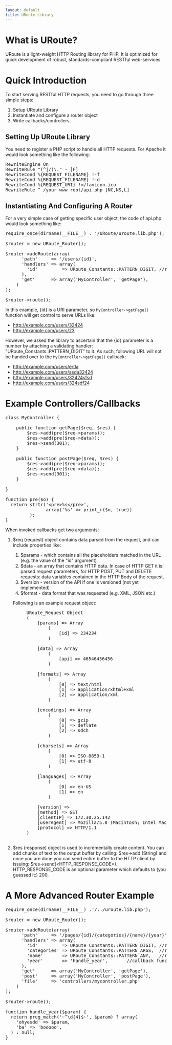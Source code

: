 ```yaml
---
layout: default
title: URoute Library
---
```


# What is URoute?

URoute is a light-weight HTTP Routing library for PHP. It is optimized for quick development of robust, standards-compliant RESTful web-services.  

# Quick Introduction

To start serving RESTful HTTP requests, you need to go through three simple steps:

1. Setup URoute Library
1. Instantiate and configure a router object
1. Write callbacks/controllers.

## Setting Up URoute Library

You need to register a PHP script to handle all HTTP requests. For Apache it would look something like the following: 

<pre>
RewriteEngine On
RewriteRule "(^|/)\." - [F]
RewriteCond %{REQUEST_FILENAME} !-f
RewriteCond %{REQUEST_FILENAME} !-d
RewriteCond %{REQUEST_URI} !=/favicon.ico
RewriteRule ^ /your_www_root/api.php [NC,NS,L]
</pre>

## Instantiating And Configuring A Router

For a very simple case of getting specific user object, the code of api.php would look something like:

<pre>
require_once(dirname(__FILE__) . '/URoute/uroute.lib.php');

$router = new URoute_Router();

$router->addRoute(array(
      'path'     => '/users/{id}',
      'handlers' => array(
        'id'         => URoute_Constants::PATTERN_DIGIT, //regex
      ),
      'get'      => array('MyController', 'getPage'),
    )
);

$router->route();
</pre>

In this example, {id} is a URI parameter, so `MyController->getPage()` function will get control to serve URLs like:

* http://example.com/users/32424
* http://example.com/users/23

However, we asked the library to ascertain that the {id} parameter is a number by attaching a validating handler: "URoute_Constants::PATTERN_DIGIT" to it. As such, following URL will not be handed over to the `MyController->getPage()` callback:

* http://example.com/users/ertla
* http://example.com/users/asda32424
* http://example.com/users/32424sfsd
* http://example.com/users/324sdf24

# Example Controllers/Callbacks

<pre>
class MyController {

	public function getPage($req, $res) {
		$res->add(pre($req->params));
	    $res->add(pre($req->data));
	    $res->send(301);    
	}

	public function postPage($req, $res) {
		$res->add(pre($req->params));
	    $res->add(pre($req->data));
	    $res->send(301);    
	}

}	

function pre($o) {
  return strtr('&lt;pre&gt;%s&lt;/pre&gt;', 
               array('%s' => print_r($o, true))
         );
}
</pre>

When invoked callbacks get two arguments:

1. $req (request) object contains data parsed from the request, and can include properties like:
	1. $params - which contains all the placeholders matched in the URL (e.g. the value of the "id" argument)
	2. $data  - an array that contains HTTP data. In case of HTTP GET it is: parsed request parameters, for HTTP POST, PUT and DELETE requests: data variables contained in the HTTP Body of the request.
	3. $version - version of the API if one is versioned (not yet implemented)
	4. $format - data format that was requested (e.g. XML, JSON etc.)
	
	Following is an example request object:
	<pre>
		URoute_Request Object
		(
		    [params] => Array
		        (
		            [id] => 234234
		        )

		    [data] => Array
		        (
		            [api] => 46546456456
		        )

		    [formats] => Array
		        (
		            [0] => text/html
		            [1] => application/xhtml+xml
		            [2] => application/xml
		        )

		    [encodings] => Array
		        (
		            [0] => gzip
		            [1] => deflate
		            [2] => sdch
		        )

		    [charsets] => Array
		        (
		            [0] => ISO-8859-1
		            [1] => utf-8
		        )

		    [languages] => Array
		        (
		            [0] => en-US
		            [1] => en
		        )

		    [version] => 
		    [method] => GET
		    [clientIP] => 172.30.25.142
		    [userAgent] => Mozilla/5.0 (Macintosh; Intel Mac OS X 10_6_8) AppleWebKit/535.2 (KHTML, like Gecko) Chrome/15.0.874.106 Safari/535.2
		    [protocol] => HTTP/1.1
		)		
	</pre>
2. $res (response) object is used to incrementally create content. You can add chunks of text to the output buffer by calling: $res->add (String) and once you are done you can send entire buffer to the HTTP client by issuing: $res->send(<HTTP_RESPONSE_CODE>). HTTP_RESPONSE_CODE is an optional parameter which defaults to (you guessed it:) 200.

# A More Advanced Router Example

<pre>
require_once(dirname(__FILE__) .'/../uroute.lib.php');

$router = new URoute_Router();

$router->addRoute(array(
      'path'     => '/pages/{id}/{categories}/{name}/{year}',
      'handlers' => array(
        'id'         => URoute_Constants::PATTERN_DIGIT, //regex
        'categories' => URoute_Constants::PATTERN_ARGS,  //regex
        'name'       => URoute_Constants::PATTERN_ANY,   //regex
        'year'       => 'handle_year',       //callback function
      ),
      'get'      => array('MyController', 'getPage'),
      'post'     => array('MyController', 'postPage'),
      'file'     => 'controllers/mycontroller.php'
    )
);

$router->route();

function handle_year($param) {
  return preg_match('~^\d{4}$~', $param) ? array(
    'ohyesdd' => $param,
    'ba' => 'booooo',
  ) : null;
}
</pre>